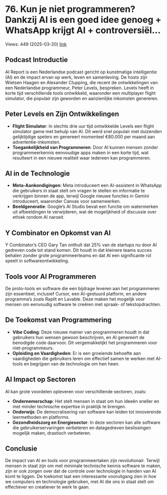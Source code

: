 # 76. Kun je niet programmeren? Dankzij AI is een goed idee genoeg + WhatsApp krijgt AI + controversiël...
Views: 449 (2025-03-20) [link](https://www.youtube.com/watch?v=vfeTdP-JTes)


 ## Podcast Introductie
AI Report is een Nederlandse podcast gericht op kunstmatige intelligentie (AI) en de impact ervan op werk, leven en samenleving. De hosts zijn Wietsen Haagen en Alexander Clupping, die recent de ontwikkelingen van een Nederlandse programmeur, Peter Levels, bespreken. Levels heeft in korte tijd verschillende tools ontwikkeld, waaronder een multiplayer flight simulator, die populair zijn geworden en aanzienlijke inkomsten genereren.

## Peter Levels en Zijn Ontwikkelingen
- **Flight Simulator**: In slechts drie uur tijd ontwikkelde Levels een flight simulator game met behulp van AI. Dit werd snel populair met duizenden gelijktijdige spelers en genereert momenteel €80.000 per maand aan advertentie-inkomsten.
- **Toegankelijkheid van Programmeren**: Door AI kunnen mensen zonder programmeerkennis eenvoudige apps maken in een korte tijd, wat resulteert in een nieuwe realiteit waar iedereen kan programmeren.

## AI in de Technologie
- **Meta-Aankondigingen**: Meta introduceert een AI-assistent in WhatsApp die gebruikers in staat stelt om vragen te stellen en informatie te verkrijgen binnen de app, terwijl Google nieuwe functies in Gemini introduceert, waaronder Canvas voor samenwerken.
- **Beeldgeneratie**: Google’s AI Studio bevat een functie om watermerken uit afbeeldingen te verwijderen, wat de mogelijkheid of discussie over ethiek rondom AI naroeit.
  
## Y Combinator en Opkomst van AI
Y Combinator’s CEO Gary Tan onthult dat 25% van de startups nu door AI gedreven code tot stand komen. Dit houdt in dat kleinere teams succes behalen zonder grote programmeerteams en dat AI een significante rol speelt in softwareontwikkeling.

## Tools voor AI Programmeren
De proto-tools en software die een bijdrage leveren aan het programmeren zijn essentieel, inclusief Cursor, een AI-gestuurd platform, en andere programma’s zoals Raplit en Lavable. Deze maken het mogelijk voor mensen om eenvoudig software te creëren met spraak- of tekstopdrachten.

## De Toekomst van Programmering
- **Vibe Coding**: Deze nieuwe manier van programmeren houdt in dat gebruikers hun wensen gewoon beschrijven, en AI genereert de benodigde code daarvoor. Dit vergemakkelijkt het programmeren voor niet-programmeurs.
- **Opleiding en Vaardigheden**: Er is een groeiende behoefte aan vaardigheden die gebruikers leren om effectief samen te werken met AI-tools en begrijpen van de technologie om hen heen.

## AI Impact op Sectoren
AI kan grote voordelen opleveren voor verschillende sectoren, zoals:
- **Ondernemerschap**: Het stelt mensen in staat om hun ideeën sneller en met minder technische expertise in praktijk te brengen.
- **Onderwijs**: De democratisering van software kan leiden tot innoverende leermethoden en platforms.
- **Gezondheidszorg en Energiesector**: In deze sectoren kan alle software die gebruikerservaringen verbeteren en datagedreven beslissingen mogelijk maken, drastisch verbeteren.

## Conclusie
De impact van AI en tools voor programmeertaken zijn revolutionair. Terwijl mensen in staat zijn om met minimale technische kennis software te maken, zijn er ook zorgen over dat de controle over technologie in handen van AI komt te liggen. De toekomst laat een interessante vooruitgang zien in hoe we computers en technologie gebruiken, met AI die ons in staat stelt om effectiever en creatiever te werk te gaan.